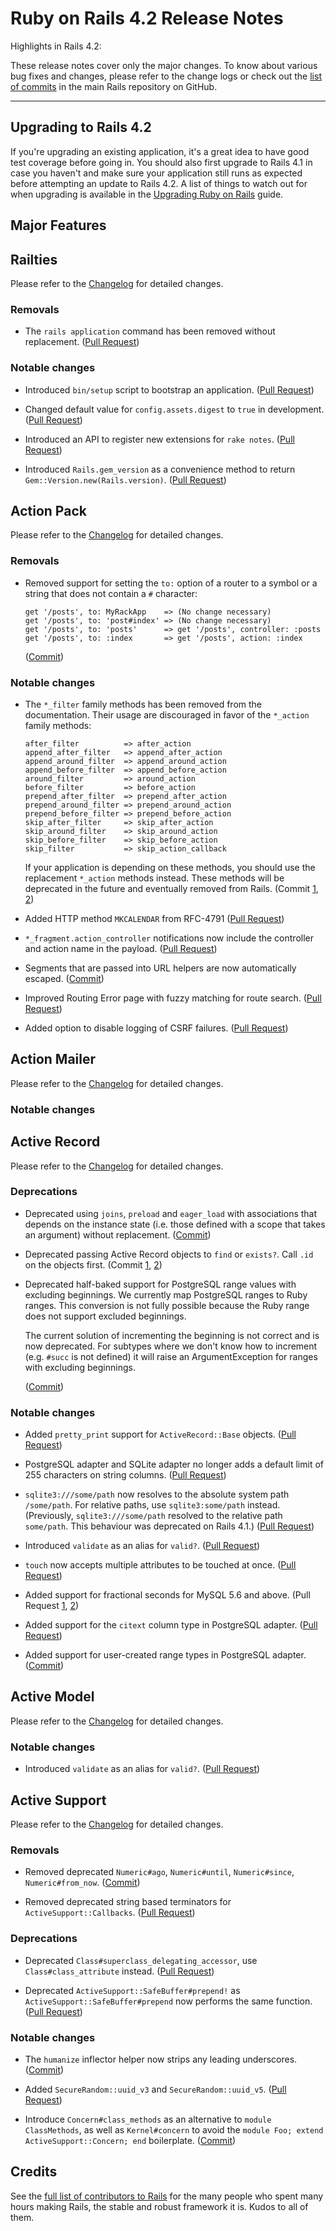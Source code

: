 Ruby on Rails 4.2 Release Notes
===============================

Highlights in Rails 4.2:

These release notes cover only the major changes. To know about various bug
fixes and changes, please refer to the change logs or check out the
[list of commits](https://github.com/rails/rails/commits/master) in the main
Rails repository on GitHub.

--------------------------------------------------------------------------------

Upgrading to Rails 4.2
----------------------

If you're upgrading an existing application, it's a great idea to have good test
coverage before going in. You should also first upgrade to Rails 4.1 in case you
haven't and make sure your application still runs as expected before attempting
an update to Rails 4.2. A list of things to watch out for when upgrading is
available in the
[Upgrading Ruby on Rails](upgrading_ruby_on_rails.html#upgrading-from-rails-4-1-to-rails-4-2)
guide.


Major Features
--------------



Railties
--------

Please refer to the
[Changelog](https://github.com/rails/rails/blob/4-2-stable/railties/CHANGELOG.md)
for detailed changes.

### Removals

* The `rails application` command has been removed without replacement.
  ([Pull Request](https://github.com/rails/rails/pull/11616))

### Notable changes

* Introduced `bin/setup` script to bootstrap an application.
  ([Pull Request](https://github.com/rails/rails/pull/15189))

* Changed default value for `config.assets.digest` to `true` in development.
  ([Pull Request](https://github.com/rails/rails/pull/15155))

* Introduced an API to register new extensions for `rake notes`.
  ([Pull Request](https://github.com/rails/rails/pull/14379))

* Introduced `Rails.gem_version` as a convenience method to return `Gem::Version.new(Rails.version)`.
  ([Pull Request](https://github.com/rails/rails/pull/14101))


Action Pack
-----------

Please refer to the
[Changelog](https://github.com/rails/rails/blob/4-2-stable/actionpack/CHANGELOG.md)
for detailed changes.

### Removals

* Removed support for setting the `to:` option of a router to a symbol or a
  string that does not contain a `#` character:

      get '/posts', to: MyRackApp    => (No change necessary)
      get '/posts', to: 'post#index' => (No change necessary)
      get '/posts', to: 'posts'      => get '/posts', controller: :posts
      get '/posts', to: :index       => get '/posts', action: :index

  ([Commit](https://github.com/rails/rails/commit/cc26b6b7bccf0eea2e2c1a9ebdcc9d30ca7390d9))

### Notable changes

* The `*_filter` family methods has been removed from the documentation. Their
  usage are discouraged in favor of the `*_action` family methods:

      after_filter          => after_action
      append_after_filter   => append_after_action
      append_around_filter  => append_around_action
      append_before_filter  => append_before_action
      around_filter         => around_action
      before_filter         => before_action
      prepend_after_filter  => prepend_after_action
      prepend_around_filter => prepend_around_action
      prepend_before_filter => prepend_before_action
      skip_after_filter     => skip_after_action
      skip_around_filter    => skip_around_action
      skip_before_filter    => skip_before_action
      skip_filter           => skip_action_callback

  If your application is depending on these methods, you should use the
  replacement `*_action` methods instead. These methods will be deprecated in
  the future and eventually removed from Rails.
  (Commit [1](https://github.com/rails/rails/commit/6c5f43bab8206747a8591435b2aa0ff7051ad3de),
  [2](https://github.com/rails/rails/commit/489a8f2a44dc9cea09154ee1ee2557d1f037c7d4))


* Added HTTP method `MKCALENDAR` from RFC-4791
  ([Pull Request](https://github.com/rails/rails/pull/15121))

* `*_fragment.action_controller` notifications now include the controller and action name
  in the payload.
  ([Pull Request](https://github.com/rails/rails/pull/14137))

* Segments that are passed into URL helpers are now automatically escaped.
  ([Commit](https://github.com/rails/rails/commit/5460591f0226a9d248b7b4f89186bd5553e7768f))

* Improved Routing Error page with fuzzy matching for route search.
  ([Pull Request](https://github.com/rails/rails/pull/14619))

* Added option to disable logging of CSRF failures.
  ([Pull Request](https://github.com/rails/rails/pull/14280))


Action Mailer
-------------

Please refer to the
[Changelog](https://github.com/rails/rails/blob/4-2-stable/actionmailer/CHANGELOG.md)
for detailed changes.

### Notable changes


Active Record
-------------

Please refer to the
[Changelog](https://github.com/rails/rails/blob/4-2-stable/activerecord/CHANGELOG.md)
for detailed changes.

### Deprecations

* Deprecated using `joins`, `preload` and `eager_load` with associations that
  depends on the instance state (i.e. those defined with a scope that takes an
  argument) without replacement.
  ([Commit](https://github.com/rails/rails/commit/ed56e596a0467390011bc9d56d462539776adac1))

* Deprecated passing Active Record objects to `find` or `exists?`. Call `.id` on
  the objects first.
  (Commit [1](https://github.com/rails/rails/commit/d92ae6ccca3bcfd73546d612efaea011270bd270),
  [2](https://github.com/rails/rails/commit/d35f0033c7dec2b8d8b52058fb8db495d49596f7))

* Deprecated half-baked support for PostgreSQL range values with excluding
  beginnings. We currently map PostgreSQL ranges to Ruby ranges. This conversion
  is not fully possible because the Ruby range does not support excluded
  beginnings.

  The current solution of incrementing the beginning is not correct and is now
  deprecated. For subtypes where we don't know how to increment (e.g. `#succ`
  is not defined) it will raise an ArgumentException for ranges with excluding
  beginnings.

  ([Commit](https://github.com/rails/rails/commit/91949e48cf41af9f3e4ffba3e5eecf9b0a08bfc3))

### Notable changes

* Added `pretty_print` support for `ActiveRecord::Base` objects.
  ([Pull Request](https://github.com/rails/rails/pull/15172))

* PostgreSQL adapter and SQLite adapter no longer adds a default limit of 255
  characters on string columns.
  ([Pull Request](https://github.com/rails/rails/pull/14579))

* `sqlite3:///some/path` now resolves to the absolute system path `/some/path`.
  For relative paths, use `sqlite3:some/path` instead. (Previously, `sqlite3:///some/path`
  resolved to the relative path `some/path`. This behaviour was deprecated on
  Rails 4.1.)
  ([Pull Request](https://github.com/rails/rails/pull/14569))

* Introduced `validate` as an alias for `valid?`.
  ([Pull Request](https://github.com/rails/rails/pull/14456))

* `touch` now accepts multiple attributes to be touched at once.
  ([Pull Request](https://github.com/rails/rails/pull/14423))

* Added support for fractional seconds for MySQL 5.6 and above.
  (Pull Request [1](https://github.com/rails/rails/pull/8240), [2](https://github.com/rails/rails/pull/14359))

* Added support for the `citext` column type in PostgreSQL adapter.
  ([Pull Request](https://github.com/rails/rails/pull/12523))

* Added support for user-created range types in PostgreSQL adapter.
  ([Commit](https://github.com/rails/rails/commit/4cb47167e747e8f9dc12b0ddaf82bdb68c03e032))

Active Model
------------

Please refer to the
[Changelog](https://github.com/rails/rails/blob/4-2-stable/activemodel/CHANGELOG.md)
for detailed changes.

### Notable changes

* Introduced `validate` as an alias for `valid?`.
  ([Pull Request](https://github.com/rails/rails/pull/14456))


Active Support
--------------

Please refer to the
[Changelog](https://github.com/rails/rails/blob/4-2-stable/activesupport/CHANGELOG.md)
for detailed changes.

### Removals

* Removed deprecated `Numeric#ago`, `Numeric#until`, `Numeric#since`,
  `Numeric#from_now`. ([Commit](https://github.com/rails/rails/commit/f1eddea1e3f6faf93581c43651348f48b2b7d8bb))

* Removed deprecated string based terminators for `ActiveSupport::Callbacks`.
  ([Pull Request](https://github.com/rails/rails/pull/15100))

### Deprecations

* Deprecated `Class#superclass_delegating_accessor`, use `Class#class_attribute`
  instead. ([Pull Request](https://github.com/rails/rails/pull/14271))

* Deprecated `ActiveSupport::SafeBuffer#prepend!` as `ActiveSupport::SafeBuffer#prepend`
  now performs the same function. ([Pull Request](https://github.com/rails/rails/pull/14529))

### Notable changes

* The `humanize` inflector helper now strips any leading underscores.
  ([Commit](https://github.com/rails/rails/commit/daaa21bc7d20f2e4ff451637423a25ff2d5e75c7))

* Added `SecureRandom::uuid_v3` and `SecureRandom::uuid_v5`.
  ([Pull Request](https://github.com/rails/rails/pull/12016))

* Introduce `Concern#class_methods` as an alternative to `module ClassMethods`,
  as well as `Kernel#concern` to avoid the `module Foo; extend ActiveSupport::Concern; end`
  boilerplate. ([Commit](https://github.com/rails/rails/commit/b16c36e688970df2f96f793a759365b248b582ad))

Credits
-------

See the
[full list of contributors to Rails](http://contributors.rubyonrails.org/) for
the many people who spent many hours making Rails, the stable and robust
framework it is. Kudos to all of them.

